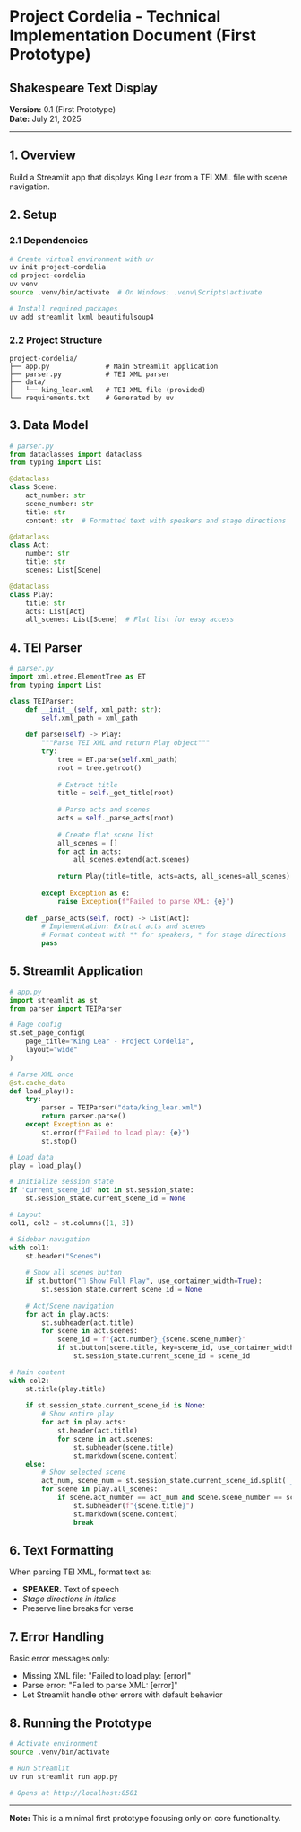 # Project Cordelia - Technical Implementation Document (First Prototype)
## Shakespeare Text Display 

**Version:** 0.1 (First Prototype)  
**Date:** July 21, 2025  

---

## 1. Overview

Build a Streamlit app that displays King Lear from a TEI XML file with scene navigation.

## 2. Setup

### 2.1 Dependencies
```bash
# Create virtual environment with uv
uv init project-cordelia
cd project-cordelia
uv venv
source .venv/bin/activate  # On Windows: .venv\Scripts\activate

# Install required packages
uv add streamlit lxml beautifulsoup4
```

### 2.2 Project Structure
```
project-cordelia/
├── app.py              # Main Streamlit application
├── parser.py           # TEI XML parser
├── data/
│   └── king_lear.xml   # TEI XML file (provided)
└── requirements.txt    # Generated by uv
```

## 3. Data Model

```python
# parser.py
from dataclasses import dataclass
from typing import List

@dataclass
class Scene:
    act_number: str
    scene_number: str
    title: str
    content: str  # Formatted text with speakers and stage directions

@dataclass
class Act:
    number: str
    title: str
    scenes: List[Scene]

@dataclass
class Play:
    title: str
    acts: List[Act]
    all_scenes: List[Scene]  # Flat list for easy access
```

## 4. TEI Parser

```python
# parser.py
import xml.etree.ElementTree as ET
from typing import List

class TEIParser:
    def __init__(self, xml_path: str):
        self.xml_path = xml_path
    
    def parse(self) -> Play:
        """Parse TEI XML and return Play object"""
        try:
            tree = ET.parse(self.xml_path)
            root = tree.getroot()
            
            # Extract title
            title = self._get_title(root)
            
            # Parse acts and scenes
            acts = self._parse_acts(root)
            
            # Create flat scene list
            all_scenes = []
            for act in acts:
                all_scenes.extend(act.scenes)
            
            return Play(title=title, acts=acts, all_scenes=all_scenes)
            
        except Exception as e:
            raise Exception(f"Failed to parse XML: {e}")
    
    def _parse_acts(self, root) -> List[Act]:
        # Implementation: Extract acts and scenes
        # Format content with ** for speakers, * for stage directions
        pass
```

## 5. Streamlit Application

```python
# app.py
import streamlit as st
from parser import TEIParser

# Page config
st.set_page_config(
    page_title="King Lear - Project Cordelia",
    layout="wide"
)

# Parse XML once
@st.cache_data
def load_play():
    try:
        parser = TEIParser("data/king_lear.xml")
        return parser.parse()
    except Exception as e:
        st.error(f"Failed to load play: {e}")
        st.stop()

# Load data
play = load_play()

# Initialize session state
if 'current_scene_id' not in st.session_state:
    st.session_state.current_scene_id = None

# Layout
col1, col2 = st.columns([1, 3])

# Sidebar navigation
with col1:
    st.header("Scenes")
    
    # Show all scenes button
    if st.button("📖 Show Full Play", use_container_width=True):
        st.session_state.current_scene_id = None
    
    # Act/Scene navigation
    for act in play.acts:
        st.subheader(act.title)
        for scene in act.scenes:
            scene_id = f"{act.number}_{scene.scene_number}"
            if st.button(scene.title, key=scene_id, use_container_width=True):
                st.session_state.current_scene_id = scene_id

# Main content
with col2:
    st.title(play.title)
    
    if st.session_state.current_scene_id is None:
        # Show entire play
        for act in play.acts:
            st.header(act.title)
            for scene in act.scenes:
                st.subheader(scene.title)
                st.markdown(scene.content)
    else:
        # Show selected scene
        act_num, scene_num = st.session_state.current_scene_id.split('_')
        for scene in play.all_scenes:
            if scene.act_number == act_num and scene.scene_number == scene_num:
                st.subheader(f"{scene.title}")
                st.markdown(scene.content)
                break
```

## 6. Text Formatting

When parsing TEI XML, format text as:
- **SPEAKER.** Text of speech
- *Stage directions in italics*
- Preserve line breaks for verse

## 7. Error Handling

Basic error messages only:
- Missing XML file: "Failed to load play: [error]"
- Parse error: "Failed to parse XML: [error]"
- Let Streamlit handle other errors with default behavior

## 8. Running the Prototype

```bash
# Activate environment
source .venv/bin/activate

# Run Streamlit
uv run streamlit run app.py

# Opens at http://localhost:8501
```

---

**Note:** This is a minimal first prototype focusing only on core functionality.